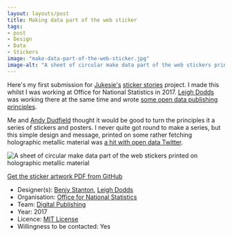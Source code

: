 ```yaml
---
layout: layouts/post
title: Making data part of the web sticker
tags:
- post
- Design
- Data
- Stickers
image: "make-data-part-of-the-web-sticker.jpg"
image-alt: "A sheet of circular make data part of the web stickers printed on holographic metallic material"
---
```


Here's my first submission for [Jukesie's](https://twitter.com/jukesie) [sticker stories](https://github.com/jukesie/sticker-stories/blob/master/README.md) project. I made this whilst I was working at Office for National Statistics in 2017. [Leigh Dodds](https://twitter.com/ldodds) was working there at the same time and wrote [some open data publishing principles](https://digitalblog.ons.gov.uk/2017/01/06/some-open-data-publishing-principles/).

Me and [Andy Dudfield](https://twitter.com/mr_dudders) thought it would be good to turn the principles it a series of stickers and posters. I never quite got round to make a series, but this simple design and message, printed on some rather fetching holographic metallic material was [a hit with open data Twitter](https://twitter.com/benjystanton/status/931869902641786880).

![A sheet of circular make data part of the web stickers printed on holographic metallic material](/images/make-data-part-of-the-web-sticker.jpg)

[Get the sticker artwork PDF from GitHub](https://github.com/ONSdigital/design/blob/master/stickers/MakeDataPartOfTheWeb.pdf)


- Designer(s): [Benjy Stanton](https://www.benjystanton.co.uk/), [Leigh Dodds](https://twitter.com/ldodds)
- Organisation: [Office for National Statistics](https://www.ons.gov.uk/)
- Team: [Digital Publishing](https://digitalblog.ons.gov.uk/)
- Year: 2017
- Licence: [MIT License](https://github.com/ONSdigital/design/blob/master/LICENSE.md)
- Willingness to be contacted: Yes